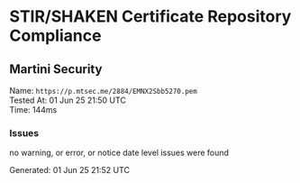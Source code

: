 # STIR/SHAKEN Certificate Repository Compliance

## Martini Security

Name: `https://p.mtsec.me/2884/EMNX2Sbb5270.pem`\
Tested At: 01 Jun 25 21:50 UTC\
Time: 144ms

### Issues

no warning, or error, or notice date level issues were found

Generated: 01 Jun 25 21:52 UTC